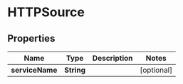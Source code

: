 

# HTTPSource

## Properties

Name | Type | Description | Notes
------------ | ------------- | ------------- | -------------
**serviceName** | **String** |  |  [optional]



